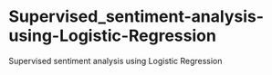 # Supervised_sentiment-analysis-using-Logistic-Regression
Supervised sentiment analysis using Logistic Regression
